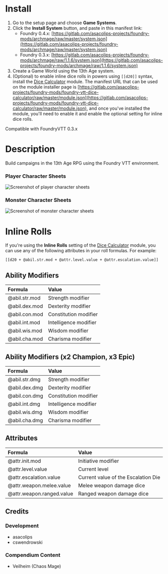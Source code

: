 # Install

1. Go to the setup page and choose **Game Systems**.
2. Click the **Install System** button, and paste in this manifest link:
    * Foundry 0.4.x: [https://gitlab.com/asacolips-projects/foundry-mods/archmage/raw/master/system.json](https://gitlab.com/asacolips-projects/foundry-mods/archmage/raw/master/system.json)
    * Foundry 0.3.x: [https://gitlab.com/asacolips-projects/foundry-mods/archmage/raw/1.1.6/system.json](https://gitlab.com/asacolips-projects/foundry-mods/archmage/raw/1.1.6/system.json)
3. Create a Game World using the 13th Age system.
4. (Optional) to enable inline dice rolls in powers using `[[d20]]` syntax, install the [Dice Calculator](https://gitlab.com/asacolips-projects/foundry-mods/foundry-vtt-dice-calculator) module. The manifest URL that can be used on the module installer page is [https://gitlab.com/asacolips-projects/foundry-mods/foundry-vtt-dice-calculator/raw/master/module.json](https://gitlab.com/asacolips-projects/foundry-mods/foundry-vtt-dice-calculator/raw/master/module.json), and once you've installed the module, you'll need to enable it and enable the optional setting for inline dice rolls.

Compatible with FoundryVTT 0.3.x

# Description

Build campaigns in the 13th Age RPG using the Foundry VTT environment.

### Player Character Sheets

![Screenshot of player character sheets](https://i.imgur.com/ktco54a.jpg)

### Monster Character Sheets

![Screenshot of monster character sheets](https://i.imgur.com/FIaoixU.jpg)

# Inline Rolls

If you're using the **Inline Rolls** setting of the [Dice Calculator](https://gitlab.com/asacolips-projects/foundry-mods/foundry-vtt-dice-calculator) module, you can use any of the following attributes in your roll formulas. For example:

`[[d20 + @abil.str.mod + @attr.level.value + @attr.escalation.value]]`

## Ability Modifiers
| Formula | Value |
| :-- | :-- |
| @abil.str.mod | Strength modifier |
| @abil.dex.mod | Dexterity modifier |
| @abil.con.mod | Constitution modifier |
| @abil.int.mod | Intelligence modifier |
| @abil.wis.mod | Wisdom modifier |
| @abil.cha.mod | Charisma modifier |

## Ability Modifiers (x2 Champion, x3 Epic)
| Formula | Value |
| :-- | :-- |
| @abil.str.dmg | Strength modifier |
| @abil.dex.dmg | Dexterity modifier |
| @abil.con.dmg | Constitution modifier |
| @abil.int.dmg | Intelligence modifier |
| @abil.wis.dmg | Wisdom modifier |
| @abil.cha.dmg | Charisma modifier |

## Attributes
| Formula | Value |
| :-- | :-- |
| @attr.init.mod | Initiative modifier |
| @attr.level.value | Current level |
| @attr.escalation.value | Current value of the Escalation Die |
| @attr.weapon.melee.value | Melee weapon damage dice |
| @attr.weapon.ranged.value | Ranged weapon damage dice |

## Credits

### Development

* asacolips
* cswendrowski

### Compendium Content

* Veilheim (Chaos Mage)